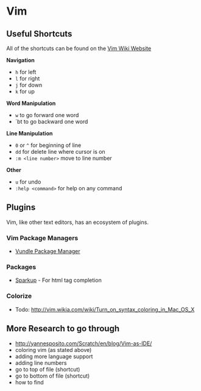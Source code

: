 # Vim

## Useful Shortcuts

All of the shortcuts can be found on the [Vim Wiki Website](http://vim.wikia.com/wiki/Vim_Tips_Wiki)

**Navigation**

* `h` for left
* `l` for right
* `j` for down
* `k` for up

**Word Manipulation**

* `w` to go forward one word
* `bt to go backward one word

**Line Manipulation**

* `0` or `^` for beginning of line
* `dd` for delete line where cursor is on
* `:m <line number>` move to line number

**Other**

* `u` for undo
* `:help <command>` for help on any command

## Plugins

Vim, like other text editors, has an ecosystem of plugins. 

### Vim Package Managers
- [Vundle Package Manager](https://github.com/VundleVim/Vundle.vim)

### Packages

- [Sparkup](https://github.com/rstacruz/sparkup) - For html tag completion

### Colorize

- Todo: http://vim.wikia.com/wiki/Turn_on_syntax_coloring_in_Mac_OS_X

## More Research to go through

- http://yannesposito.com/Scratch/en/blog/Vim-as-IDE/
- coloring vim (as stated above)
- adding more language support
- adding line numbers
- go to top of file (shortcut)
- go to bottom of file (shortcut)
- how to find


